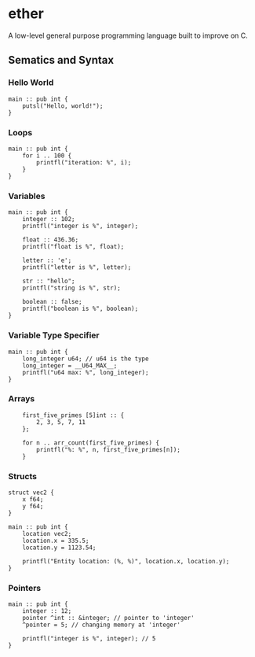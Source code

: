 # ether
A low-level general purpose programming language built to improve on C.

## Sematics and Syntax

### Hello World
```
main :: pub int {
    putsl("Hello, world!");
}
```

### Loops
```
main :: pub int {
    for i .. 100 {
        printfl("iteration: %", i);
    }
}
```

### Variables
```
main :: pub int {
    integer :: 102;
    printfl("integer is %", integer);

    float :: 436.36;
    printfl("float is %", float);

    letter :: 'e';
    printfl("letter is %", letter);
    
    str :: "hello";
    printfl("string is %", str);

    boolean :: false;
    printfl("boolean is %", boolean);
}
```

### Variable Type Specifier
```
main :: pub int {
    long_integer u64; // u64 is the type
    long_integer = __U64_MAX__;
    printfl("u64 max: %", long_integer);
}
```

### Arrays
```
    first_five_primes [5]int :: {
        2, 3, 5, 7, 11
    };

    for n .. arr_count(first_five_primes) {
        printfl("%: %", n, first_five_primes[n]);
    }
```

### Structs
```
struct vec2 {
    x f64;
    y f64;
}

main :: pub int {
    location vec2;
    location.x = 335.5;
    location.y = 1123.54;
    
    printfl("Entity location: (%, %)", location.x, location.y);
}
```

### Pointers
```
main :: pub int {
    integer :: 12;
    pointer ^int :: &integer; // pointer to 'integer'
    ^pointer = 5; // changing memory at 'integer'

    printfl("integer is %", integer); // 5
}
```
